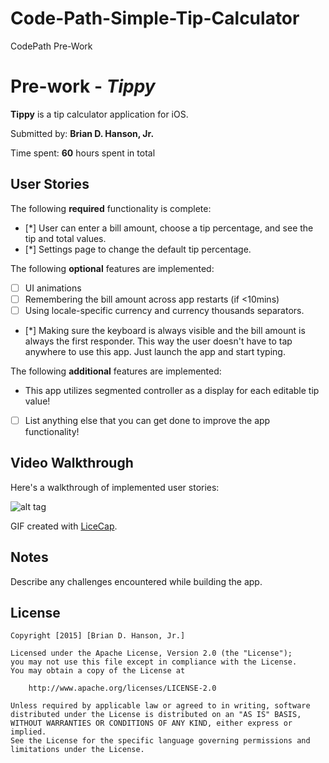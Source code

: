 # Code-Path-Simple-Tip-Calculator
CodePath Pre-Work

# Pre-work - *Tippy*

**Tippy** is a tip calculator application for iOS.

Submitted by: **Brian D. Hanson, Jr.**

Time spent: **60** hours spent in total

## User Stories

The following **required** functionality is complete:

* [*] User can enter a bill amount, choose a tip percentage, and see the tip and total values.
* [*] Settings page to change the default tip percentage.

The following **optional** features are implemented:
* [ ] UI animations
* [ ] Remembering the bill amount across app restarts (if <10mins)
* [ ] Using locale-specific currency and currency thousands separators.
* [*] Making sure the keyboard is always visible and the bill amount is always the first responder. This way the user doesn't have to tap anywhere to use this app. Just launch the app and start typing.

The following **additional** features are implemented:
- This app utilizes segmented controller as a display for each editable tip value!
- [ ] List anything else that you can get done to improve the app functionality!

## Video Walkthrough 

Here's a walkthrough of implemented user stories:

![alt tag](https://cloud.githubusercontent.com/assets/16497737/12070142/e8c2be1e-b030-11e5-9fbc-db27e5f90a59.gif?raw=true)

GIF created with [LiceCap](http://www.cockos.com/licecap/).

## Notes

Describe any challenges encountered while building the app.

## License

    Copyright [2015] [Brian D. Hanson, Jr.]

    Licensed under the Apache License, Version 2.0 (the "License");
    you may not use this file except in compliance with the License.
    You may obtain a copy of the License at

        http://www.apache.org/licenses/LICENSE-2.0

    Unless required by applicable law or agreed to in writing, software
    distributed under the License is distributed on an "AS IS" BASIS,
    WITHOUT WARRANTIES OR CONDITIONS OF ANY KIND, either express or implied.
    See the License for the specific language governing permissions and
    limitations under the License.
